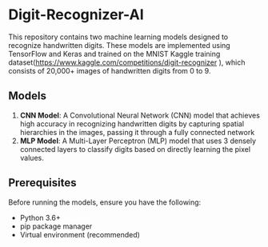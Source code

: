 # Digit-Recognizer-AI

This repository contains two machine learning models designed to recognize handwritten digits. These models are implemented using TensorFlow and Keras and trained on the MNIST Kaggle training dataset(https://www.kaggle.com/competitions/digit-recognizer ), which consists of 20,000+ images of handwritten digits from 0 to 9.

## Models

1. **CNN Model**: A Convolutional Neural Network (CNN) model that achieves high accuracy in recognizing handwritten digits by capturing spatial hierarchies in the images, passing it through a fully connected network
2. **MLP Model**: A Multi-Layer Perceptron (MLP) model that uses 3 densely connected layers to classify digits based on directly learning the pixel values.

## Prerequisites

Before running the models, ensure you have the following:
- Python 3.6+
- pip package manager
- Virtual environment (recommended)
